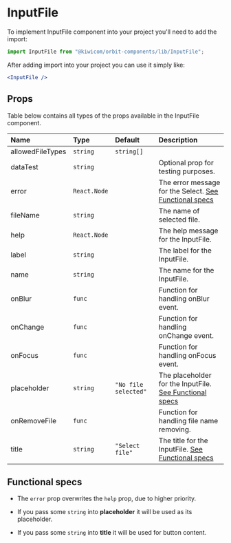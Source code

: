 # InputFile
To implement InputFile component into your project you'll need to add the import:
```jsx
import InputFile from "@kiwicom/orbit-components/lib/InputFile";
```
After adding import into your project you can use it simply like:
```jsx
<InputFile />
```
## Props
Table below contains all types of the props available in the InputFile component.

| Name                | Type                  | Default              | Description                      |
| :------------------ | :-------------------- | :------------------- | :------------------------------- |
| allowedFileTypes    | `string` | `string[]` |                      | You can specify allow file types. [See W3S](#functional-specs)
| dataTest            | `string`              |                      | Optional prop for testing purposes.
| error               | `React.Node`          |                      | The error message for the Select. [See Functional specs](#functional-specs)
| fileName            | `string`              |                      | The name of selected file.
| help                | `React.Node`          |                      | The help message for the InputFile.
| label               | `string`              |                      | The label for the InputFile.
| name                | `string`              |                      | The name for the InputFile.
| onBlur              | `func`                |                      | Function for handling onBlur event.
| onChange            | `func`                |                      | Function for handling onChange event.
| onFocus             | `func`                |                      | Function for handling onFocus event.
| placeholder         | `string`              | `"No file selected"` | The placeholder for the InputFile. [See Functional specs](#functional-specs)
| onRemoveFile        | `func`                |                      | Function for handling file name removing.
| title               | `string`              | `"Select file"`      | The title for the InputFile. [See Functional specs](#functional-specs)

## Functional specs
* The `error` prop overwrites the `help` prop, due to higher priority.

* If you pass some `string` into **placeholder** it will be used as its placeholder.

* If you pass some `string` into **title** it will be used for button content.

